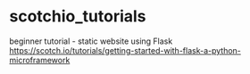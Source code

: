 # scotchio_tutorials
beginner tutorial - static website using Flask
https://scotch.io/tutorials/getting-started-with-flask-a-python-microframework

